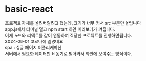 # basic-react

프로젝트 자체를 올려버릴려고 했는데, 크기가 너무 커서 src 부분만 올립니다 <br>
app.js에서 터미널 열고 npm start 하면 미리보기가 켜집니다. <br>
이제 노드와 리액트를 같이 연동하여 적당한 프로젝트를 진행하면됩니다.<br>
2024-08-01 코로나에 걸렸네요<br>
spa : 싱글 페이지 어플리케이션<br>
서버에서 필요한 데이터만 비동기로 받아와서 화면에 보여주는 방식이다.<br>

